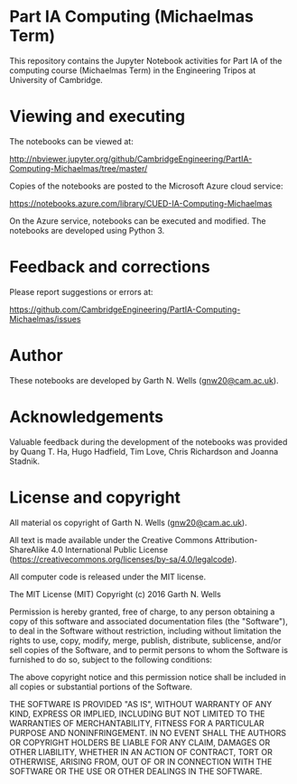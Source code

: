 # Part IA Computing (Michaelmas Term)

This repository contains the Jupyter Notebook activities for Part IA
of the computing course (Michaelmas Term) in the Engineering Tripos at
University of Cambridge.


# Viewing and executing

The notebooks can be viewed at:

http://nbviewer.jupyter.org/github/CambridgeEngineering/PartIA-Computing-Michaelmas/tree/master/

Copies of the notebooks are posted to the Microsoft Azure cloud
service:

https://notebooks.azure.com/library/CUED-IA-Computing-Michaelmas

On the Azure service, notebooks can be executed and modified.  The
notebooks are developed using Python 3.


# Feedback and corrections

Please report suggestions or errors at:

https://github.com/CambridgeEngineering/PartIA-Computing-Michaelmas/issues


# Author

These notebooks are developed by Garth N. Wells (<gnw20@cam.ac.uk>).


# Acknowledgements

Valuable feedback during the development of the notebooks was provided
by Quang T. Ha, Hugo Hadfield, Tim Love, Chris Richardson and Joanna
Stadnik.


# License and copyright

All material os copyright of Garth N. Wells (<gnw20@cam.ac.uk>).

All text is made available under the Creative Commons
Attribution-ShareAlike 4.0 International Public License
(https://creativecommons.org/licenses/by-sa/4.0/legalcode).

All computer code is released under the MIT license.


The MIT License (MIT)
Copyright (c) 2016 Garth N. Wells

Permission is hereby granted, free of charge, to any person obtaining
a copy of this software and associated documentation files (the
"Software"), to deal in the Software without restriction, including
without limitation the rights to use, copy, modify, merge, publish,
distribute, sublicense, and/or sell copies of the Software, and to
permit persons to whom the Software is furnished to do so, subject to
the following conditions:

The above copyright notice and this permission notice shall be
included in all copies or substantial portions of the Software.

THE SOFTWARE IS PROVIDED "AS IS", WITHOUT WARRANTY OF ANY KIND,
EXPRESS OR IMPLIED, INCLUDING BUT NOT LIMITED TO THE WARRANTIES OF
MERCHANTABILITY, FITNESS FOR A PARTICULAR PURPOSE AND
NONINFRINGEMENT. IN NO EVENT SHALL THE AUTHORS OR COPYRIGHT HOLDERS BE
LIABLE FOR ANY CLAIM, DAMAGES OR OTHER LIABILITY, WHETHER IN AN ACTION
OF CONTRACT, TORT OR OTHERWISE, ARISING FROM, OUT OF OR IN CONNECTION
WITH THE SOFTWARE OR THE USE OR OTHER DEALINGS IN THE SOFTWARE.
